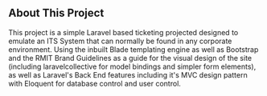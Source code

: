 ## About This Project

This project is a simple Laravel based ticketing projected designed to emulate an ITS System that can normally be found in any corporate environment. Using the inbuilt Blade templating engine as well as Bootstrap and the RMIT Brand Guidelines as a guide for the visual design of the site (including laravelcollective for model bindings and simpler form elements), as well as Laravel's Back End features including it's MVC design pattern with Eloquent for database control and user control. 
